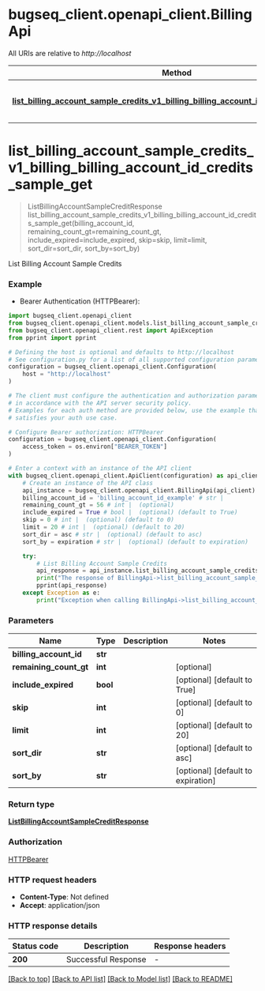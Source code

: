 # bugseq_client.openapi_client.BillingApi

All URIs are relative to *http://localhost*

Method | HTTP request | Description
------------- | ------------- | -------------
[**list_billing_account_sample_credits_v1_billing_billing_account_id_credits_sample_get**](BillingApi.md#list_billing_account_sample_credits_v1_billing_billing_account_id_credits_sample_get) | **GET** /v1/billing/{billing_account_id}/credits/sample | List Billing Account Sample Credits


# **list_billing_account_sample_credits_v1_billing_billing_account_id_credits_sample_get**
> ListBillingAccountSampleCreditResponse list_billing_account_sample_credits_v1_billing_billing_account_id_credits_sample_get(billing_account_id, remaining_count_gt=remaining_count_gt, include_expired=include_expired, skip=skip, limit=limit, sort_dir=sort_dir, sort_by=sort_by)

List Billing Account Sample Credits

### Example

* Bearer Authentication (HTTPBearer):

```python
import bugseq_client.openapi_client
from bugseq_client.openapi_client.models.list_billing_account_sample_credit_response import ListBillingAccountSampleCreditResponse
from bugseq_client.openapi_client.rest import ApiException
from pprint import pprint

# Defining the host is optional and defaults to http://localhost
# See configuration.py for a list of all supported configuration parameters.
configuration = bugseq_client.openapi_client.Configuration(
    host = "http://localhost"
)

# The client must configure the authentication and authorization parameters
# in accordance with the API server security policy.
# Examples for each auth method are provided below, use the example that
# satisfies your auth use case.

# Configure Bearer authorization: HTTPBearer
configuration = bugseq_client.openapi_client.Configuration(
    access_token = os.environ["BEARER_TOKEN"]
)

# Enter a context with an instance of the API client
with bugseq_client.openapi_client.ApiClient(configuration) as api_client:
    # Create an instance of the API class
    api_instance = bugseq_client.openapi_client.BillingApi(api_client)
    billing_account_id = 'billing_account_id_example' # str | 
    remaining_count_gt = 56 # int |  (optional)
    include_expired = True # bool |  (optional) (default to True)
    skip = 0 # int |  (optional) (default to 0)
    limit = 20 # int |  (optional) (default to 20)
    sort_dir = asc # str |  (optional) (default to asc)
    sort_by = expiration # str |  (optional) (default to expiration)

    try:
        # List Billing Account Sample Credits
        api_response = api_instance.list_billing_account_sample_credits_v1_billing_billing_account_id_credits_sample_get(billing_account_id, remaining_count_gt=remaining_count_gt, include_expired=include_expired, skip=skip, limit=limit, sort_dir=sort_dir, sort_by=sort_by)
        print("The response of BillingApi->list_billing_account_sample_credits_v1_billing_billing_account_id_credits_sample_get:\n")
        pprint(api_response)
    except Exception as e:
        print("Exception when calling BillingApi->list_billing_account_sample_credits_v1_billing_billing_account_id_credits_sample_get: %s\n" % e)
```



### Parameters


Name | Type | Description  | Notes
------------- | ------------- | ------------- | -------------
 **billing_account_id** | **str**|  | 
 **remaining_count_gt** | **int**|  | [optional] 
 **include_expired** | **bool**|  | [optional] [default to True]
 **skip** | **int**|  | [optional] [default to 0]
 **limit** | **int**|  | [optional] [default to 20]
 **sort_dir** | **str**|  | [optional] [default to asc]
 **sort_by** | **str**|  | [optional] [default to expiration]

### Return type

[**ListBillingAccountSampleCreditResponse**](ListBillingAccountSampleCreditResponse.md)

### Authorization

[HTTPBearer](../README.md#HTTPBearer)

### HTTP request headers

 - **Content-Type**: Not defined
 - **Accept**: application/json

### HTTP response details

| Status code | Description | Response headers |
|-------------|-------------|------------------|
**200** | Successful Response |  -  |

[[Back to top]](#) [[Back to API list]](../README.md#documentation-for-api-endpoints) [[Back to Model list]](../README.md#documentation-for-models) [[Back to README]](../README.md)

